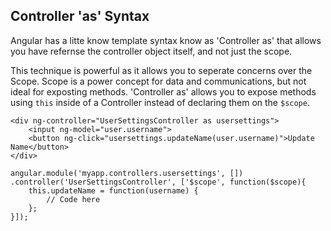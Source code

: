 Controller 'as' Syntax
----------------------

Angular has a litte know template syntax know as 'Controller as' that allows you have refernse the controller object itself, and not just the scope.

This technique is powerful as it allows you to seperate concerns over the Scope. Scope is a power concept for data and communications, but not ideal 
for exposting methods. 'Controller as' allows you to expose methods using `this` inside of a Controller instead of declaring them on the `$scope`.

```
<div ng-controller="UserSettingsController as usersettings">
    <input ng-model="user.username">
    <button ng-click="usersettings.updateName(user.username)">Update Name</button>
</div>
```

```
angular.module('myapp.controllers.usersettings', [])
.controller('UserSettingsController', ['$scope', function($scope){
    this.updateName = function(username) {
        // Code here
    };
}]);
```
